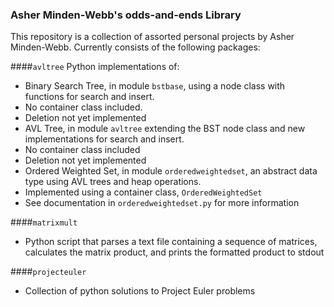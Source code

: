 ### Asher Minden-Webb's odds-and-ends Library

This repository is a collection of assorted personal projects by Asher Minden-Webb.  Currently consists of the following packages:

####`avltree`
Python implementations of:
* Binary Search Tree, in module `bstbase`, using a node class with functions for search and insert.
 * No container class included.
 * Deletion not yet implemented
* AVL Tree, in module `avltree` extending the BST node class and new implementations for search and insert.
 * No container class included
 * Deletion not yet implemented
* Ordered Weighted Set, in module `orderedweightedset`, an abstract data type using AVL trees and heap operations.
 * Implemented using a container class, `OrderedWeightedSet`
 * See documentation in `orderedweightedset.py` for more information

####`matrixmult`
* Python script that parses a text file containing a sequence of matrices, calculates the matrix product, and prints the formatted product to stdout

####`projecteuler`
* Collection of python solutions to Project Euler problems